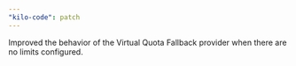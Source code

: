 ```yaml
---
"kilo-code": patch
---
```


Improved the behavior of the Virtual Quota Fallback provider when there are no limits configured.
